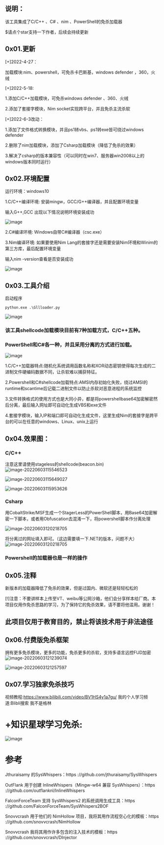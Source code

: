 ## 说明：

该工具集成了C/C++ 、C# 、nim 、PowerShell的免杀加载器

$请点个star支持一下作者，后续会持续更新
## 0x01.更新

[+]2022-4-27：

加载模块:nim、powershell，可免杀卡巴斯基，windows defender ，360，火绒

[+]2022-5-18:

1.添加C/C++加载模块，可免杀windows defender 、360、火绒

2.添加了套接字模块，Nim socket实现跨平台，并且免杀主流杀软

[+]2022-6-3改动：

1.添加了文件格式转换模块，并且ps1转vbs、ps1转exe皆可绕过windows defender

2.删除了nim加载模块，添加了Csharp加载模块（降低了免杀的效果）

3.解决了csharp的版本兼容性（可以同时在win7、服务器win2008以上的windows版本同时运行）



## 0x02.环境配置

运行环境：windows10

1.C/C++编译环境: 安装mingw，GCC/G++编译器，并且配置环境变量

输入G++,GCC 出现以下情况说明环境安装成功

![image](https://user-images.githubusercontent.com/89376703/172179649-32d3ba7d-c48b-4098-b58f-6154d2c312bf.png)

2.C#编译环境: Windows自带C#编译器（csc.exe）

3.Nim编译环境: 如果要使用Nim Lang的套接字还是需要安装Nim环境和Winim的第三方库，最后配置环境变量

输入nim -version查看是否安装成功

![image](https://user-images.githubusercontent.com/89376703/172186202-d8d2127c-d834-4bc3-8644-e8a87df14064.png)


## 0x03.工具介绍

启动程序

```
python.exe .\Gllloader.py
```

![image](https://user-images.githubusercontent.com/89376703/172190784-8a87774b-ce88-484d-93d5-936e922b16dc.png)


### 该工具shellcode加载模块目前有7种加载方式，C/C++五种。

### PowerShell和C#各一种，并且采用分离的方式进行加载。

![image](https://user-images.githubusercontent.com/89376703/172180872-f2c7204b-e5ed-47c7-a0f3-9ff5e3ed6e8d.png)

1.C/C++加载器特点:随机化系统调用函数名称和XOR动态密钥使得每次生成的二进制文件硬编码数据不同，让杀软难以捕获特征。

2.Powershell和C#shellcode加载特点:AMSI内存初始化失败，绕过AMSI的runtime和scantime后记载二进制文件以防止杀软对恶意进程的系统监控

3.文件转换格式的使用方式也是大同小异，都是将powershellbase64加密解密然后分离，最后输入网址即可自动化生成VBS和exe文件

4.套接字模块，输入IP和端口即可自动化生成文件，这里生成Nim的套接字是跨平台的可以在任意的windows、Linux、unix上运行

## 0x04.效果图：

### C/C++
注意这里请使用stageless的shellcode(beacon.bin)
![image-20220603115546523](https://user-images.githubusercontent.com/89376703/171785352-ef3ef6eb-3d7f-4e4a-89e5-85c34b757730.png)

![image-20220603115649027](https://user-images.githubusercontent.com/89376703/171785644-f5698bbe-7338-4286-adff-15d81f145a09.png)


![image-20220603115953626](https://user-images.githubusercontent.com/89376703/171785670-32590cff-2366-4ed2-97d6-00c75848ca36.png)


### Csharp

用CobaltStrike/MSF生成一个StagerLess的PowerShell脚本，用Base64加密解密一下脚本，或者用Obfuscation去混淆一下，将powershell脚本作分离处理

![image-20220603120218705](https://user-images.githubusercontent.com/89376703/171785685-08b2e011-18c0-449b-b7c1-d2823e002aa5.png)

将分离过的网址填入即可。（这边需要填一下.NET的版本，问题不大）
![image-20220603120218705](https://user-images.githubusercontent.com/89376703/171785748-ee462a2b-c733-4708-82bd-1dab18905e51.png)



### Powershell的加载器也是一样的操作



## 0x05.注释

新版本的加载器降低了免杀的效果，但是过国内、微软还是轻轻松松的

[!]注意：不要讲样本上传至VT、weibu等公网沙箱，他们会分享样本给厂商。本项目仅用作免杀思路的学习，为了保持它的免杀效果，请不要将他滥用。谢谢！


## 此项目仅用于教育目的，禁止将该技术用于非法途径


## 0x06.付费版免杀框架

拥有更多免杀模块，更多的功能，免杀更多的杀软，支持多语言远控FUD加密
![image-20220603121239074](https://user-images.githubusercontent.com/89376703/171785705-b2f17c5e-aec8-4d16-99a2-b6a46c51cd49.png)

![image-20220603121257597](https://user-images.githubusercontent.com/89376703/171785718-a10306e0-2793-4b75-950e-faef1743a4bb.png)



## 0x07.学习独家免杀技巧
视频教程:https://www.bilibili.com/video/BV1HS4y1a7gu/
我的个人学习频道:Blibli搜索 我不是格林

# +知识星球学习免杀:

![image](https://user-images.githubusercontent.com/89376703/165324647-52f42926-cd0f-4da6-91cb-73bceffd5224.png)

# 参考
Jthuraisamy 的SysWhispers：https ://github.com/jthuraisamy/SysWhispers

OutFlank 用于创建 InlineWhispers（Mingw-w64 兼容 SysWhispers）：https ://github.com/outflanknl/InlineWhispers

FalconForceTeam 支持 SysWhispers2 的系统调用生成工具：https ://github.com/FalconForceTeam/SysWhispers2BOF

Snovvcrash 用于他们的 NimHollow 项目，我将其用作流程空心化的模板：https ://github.com/snovvcrash/NimHollow

Snovvcrash 我将其用作许多包含的注入技术的模板：https ://github.com/snovvcrash/DInjector



